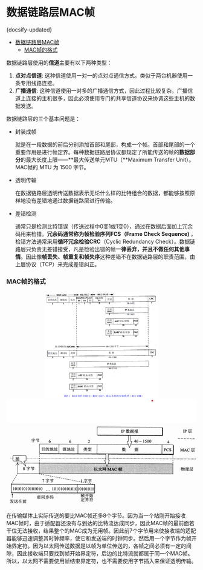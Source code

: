 # 数据链路层MAC帧
{docsify-updated}

- [数据链路层MAC帧](#数据链路层mac帧)
    - [MAC帧的格式](#mac帧的格式)

数据链路层使用的**信道**主要有以下两种类型：

1. **点对点信道**: 这种信道使用一对一的点对点通信方式。类似于两台机器使用一条专用线路连接。
2. **广播通信**: 这种信道使用一对多的广播通信方式，因此过程比较复杂。广播信道上连接的主机很多，因此必须使用专门的共享信道协议来协调这些主机的数据发送。

数据链路层的三个基本问题是：

+ 封装成帧

  就是在一段数据的前后分别添加首部和尾部，构成一个帧。首部和尾部的一个重要作用是进行帧定界。每种数据链路层协议都规定了所能传送的帧的**数据部分**的最大长度上限——**最大传送单元MTU（**Maximum Transfer Unit）。MAC帧的 MTU 为 1500 字节。

+ 透明传输

  在数据链路层透明传送数据表示无论什么样的比特组合的数据，都能够按照原样地没有差错地通过数据链路层进行传输。

+ 差错检测

  通常只是检测比特错误（传送过程中0变1或1变0），通过在数据后面加上冗余码用来检错。**冗余码通常称为帧检验序列FCS（Frame Check Sequence)** ，检错方法通常采用**循环冗余检验CRC**（Cyclic Redundancy Check）。数据链路层只负责无差错接受，凡是检验出错的帧**一律丢弃，并且不做任何其他事情**。因此像**帧丢失、帧重复和帧失序**这种差错不在数据链路层的职责范围，由上层协议（TCP）来完成差错纠正。

### MAC帧的格式

<center><img src="pics/MAC-Frame.png" alt="" width=60%></center>

<center><img src="pics/MAC-Frame2.png"></center>

在传输媒体上实际传送的要比MAC帧还多8个字节。因为当一个站刚开始接收MAC帧时，由于适配器还没有与到达的比特流达成同步，因此MAC帧的最前面若干位无法接收，结果整个的MAC成为无用帧。因此前7个字节用来使接收端的适配器能够迅速调整其时钟频率，使它和发送端的时钟同步。然后用一个字节作为帧开始界定符。因为以太网传送数据是以帧为单位传送的，各帧之间必须有一定的间隙，因此接收端只要找到帧开始界定符，后边的比特流就都属于同一个MAC帧。所以，以太网不需要使用帧结束界定符，也不需要使用字节插入来保证透明传输。
